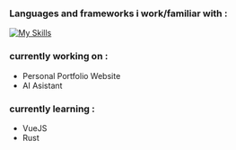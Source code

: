 ### Languages and frameworks i work/familiar with :
[![My Skills](https://skillicons.dev/icons?i=js,ts,html,css,bootstrap,nextjs,nodejs,express,cs,dart,flutter,java,py,mysql,r)](https://skillicons.dev)


### currently working on : 
- Personal Portfolio Website
- AI Asistant


### currently learning :
- VueJS
- Rust


<!--
**LordMcKinzie/LordMcKinzie** is a ✨ _special_ ✨ repository because its `README.md` (this file) appears on your GitHub profile.

Here are some ideas to get you started:

- 🔭 I’m currently working on ...
- 🌱 I’m currently learning ...
- 👯 I’m looking to collaborate on ...
- 🤔 I’m looking for help with ...
- 💬 Ask me about ...
- 📫 How to reach me: ...
- 😄 Pronouns: ...
- ⚡ Fun fact: ...
-->
